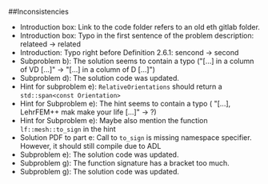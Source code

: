 
##Inconsistencies

- Introduction box: Link to the code folder refers to an old eth gitlab folder.
- Introduction box: Typo in the first sentence of the problem description: relateed -> related
- Introduction: Typo right before Definition 2.6.1: sencond -> second
- Subproblem b): The solution seems to contain a typo ("[...] in a column of VD [...]" -> "[...] in a column of D [...]")
- Subproblem d): The solution code was updated.
- Hint for subproblem e): `RelativeOrientations` should return a `std::span<const Orientation>`
- Hint for Subproblem e): The hint seems to contain a typo ( "[...], LehrFEM++ mak make your life [...]" -> ?)
- Hint for Subproblem e): Maybe also mention the function `lf::mesh::to_sign` in the hint
- Solution PDF to part e: Call to `to_sign` is missing namespace specifier. However, it should still compile due to ADL
- Subproblem e): The solution code was updated.
- Subproblem g): The function signature has a bracket too much.
- Subproblem g): The solution code was updated.

